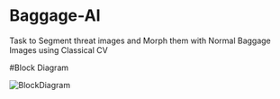 # Baggage-AI
Task to Segment threat images and Morph them with Normal Baggage Images using Classical CV


#Block Diagram

![BlockDiagram](https://user-images.githubusercontent.com/39687652/156978845-c901d0b0-8237-4eca-90c1-c8eb8a82152c.jpeg)
